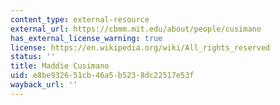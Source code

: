 ```yaml
---
content_type: external-resource
external_url: https://cbmm.mit.edu/about/people/cusimano
has_external_license_warning: true
license: https://en.wikipedia.org/wiki/All_rights_reserved
status: ''
title: Maddie Cusimano
uid: e8be9326-51cb-46a5-b523-8dc22517e53f
wayback_url: ''
---
```

